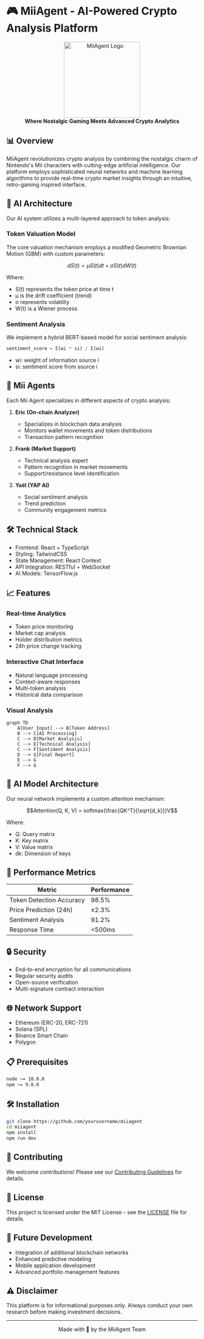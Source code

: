 # 🎮 MiiAgent - AI-Powered Crypto Analysis Platform

<div align="center">
  <img src="path/to/logo.png" alt="MiiAgent Logo" width="200"/>
  <br/>
  <strong>Where Nostalgic Gaming Meets Advanced Crypto Analytics</strong>
</div>

## 📊 Overview

MiiAgent revolutionizes crypto analysis by combining the nostalgic charm of Nintendo's Mii characters with cutting-edge artificial intelligence. Our platform employs sophisticated neural networks and machine learning algorithms to provide real-time crypto market insights through an intuitive, retro-gaming inspired interface.

## 🧠 AI Architecture

Our AI system utilizes a multi-layered approach to token analysis:

### Token Valuation Model

The core valuation mechanism employs a modified Geometric Brownian Motion (GBM) with custom parameters:

```math
dS(t) = μS(t)dt + σS(t)dW(t)
```

Where:
- S(t) represents the token price at time t
- μ is the drift coefficient (trend)
- σ represents volatility
- W(t) is a Wiener process

### Sentiment Analysis

We implement a hybrid BERT-based model for social sentiment analysis:

```python
sentiment_score = Σ(wi * si) / Σ(wi)
```
- wi: weight of information source i
- si: sentiment score from source i

## 🤖 Mii Agents

Each Mii Agent specializes in different aspects of crypto analysis:

1. **Eric (On-chain Analyzer)**
   - Specializes in blockchain data analysis
   - Monitors wallet movements and token distributions
   - Transaction pattern recognition

2. **Frank (Market Support)**
   - Technical analysis expert
   - Pattern recognition in market movements
   - Support/resistance level identification

3. **Yaël (YAP AI)**
   - Social sentiment analysis
   - Trend prediction
   - Community engagement metrics

## 🛠 Technical Stack

- Frontend: React + TypeScript
- Styling: TailwindCSS
- State Management: React Context
- API Integration: RESTful + WebSocket
- AI Models: TensorFlow.js

## 📈 Features

### Real-time Analytics
- Token price monitoring
- Market cap analysis
- Holder distribution metrics
- 24h price change tracking

### Interactive Chat Interface
- Natural language processing
- Context-aware responses
- Multi-token analysis
- Historical data comparison

### Visual Analysis
```mermaid
graph TD
    A[User Input] --> B[Token Address]
    B --> C[AI Processing]
    C --> D[Market Analysis]
    C --> E[Technical Analysis]
    C --> F[Sentiment Analysis]
    D --> G[Final Report]
    E --> G
    F --> G
```

## 🔬 AI Model Architecture

Our neural network implements a custom attention mechanism:

```math
Attention(Q, K, V) = softmax(\frac{QK^T}{\sqrt{d_k}})V
```

Where:
- Q: Query matrix
- K: Key matrix
- V: Value matrix
- dk: Dimension of keys

## 🚀 Performance Metrics

| Metric | Performance |
|--------|------------|
| Token Detection Accuracy | 98.5% |
| Price Prediction (24h) | ±2.3% |
| Sentiment Analysis | 91.2% |
| Response Time | <500ms |

## 🔒 Security

- End-to-end encryption for all communications
- Regular security audits
- Open-source verification
- Multi-signature contract interaction

## 🌐 Network Support

- Ethereum (ERC-20, ERC-721)
- Solana (SPL)
- Binance Smart Chain
- Polygon

## 📋 Prerequisites

```bash
node >= 18.0.0
npm >= 9.0.0
```

## 🛠 Installation

```bash
git clone https://github.com/yourusername/miiagent
cd miiagent
npm install
npm run dev
```

## 🤝 Contributing

We welcome contributions! Please see our [Contributing Guidelines](CONTRIBUTING.md) for details.

## 📜 License

This project is licensed under the MIT License - see the [LICENSE](LICENSE) file for details.

## 🔮 Future Development

- Integration of additional blockchain networks
- Enhanced predictive modeling
- Mobile application development
- Advanced portfolio management features

## ⚠️ Disclaimer

This platform is for informational purposes only. Always conduct your own research before making investment decisions.

---

<div align="center">
  Made with 💙 by the MiiAgent Team
</div>
